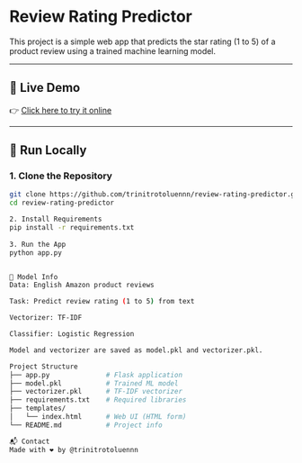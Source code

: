 # Review Rating Predictor

This project is a simple web app that predicts the star rating (1 to 5) of a product review using a trained machine learning model.

---

## 🔗 Live Demo
👉 [Click here to try it online](https://review-rating-predictor.onrender.com)

---

## 🚀 Run Locally

### 1. Clone the Repository
```bash
git clone https://github.com/trinitrotoluennn/review-rating-predictor.git
cd review-rating-predictor

2. Install Requirements
pip install -r requirements.txt
                  
3. Run the App
python app.py


🧠 Model Info
Data: English Amazon product reviews

Task: Predict review rating (1 to 5) from text

Vectorizer: TF-IDF

Classifier: Logistic Regression

Model and vectorizer are saved as model.pkl and vectorizer.pkl.

Project Structure
├── app.py              # Flask application
├── model.pkl           # Trained ML model
├── vectorizer.pkl      # TF-IDF vectorizer
├── requirements.txt    # Required libraries
├── templates/
│   └── index.html      # Web UI (HTML form)
└── README.md           # Project info

📬 Contact
Made with ❤️ by @trinitrotoluennn



